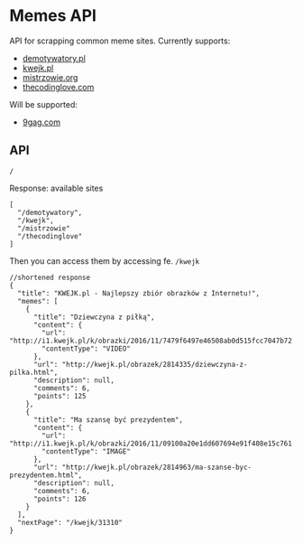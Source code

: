﻿# Memes API
API for scrapping common meme sites.
Currently supports:
* [demotywatory.pl](http://demotywatory.pl)
* [kwejk.pl](http://kwejk.pl)
* [mistrzowie.org](http://mistrzowie.org)
* [thecodinglove.com](http://thecodinglove.com)

Will be supported:
* [9gag.com](http://9gag.com)

## API
`/`

Response: available sites
```
[
  "/demotywatory",
  "/kwejk",
  "/mistrzowie"
  "/thecodinglove"
]
```

Then you can access them by accessing fe. `/kwejk`
```
//shortened response
{
  "title": "KWEJK.pl - Najlepszy zbiór obrazków z Internetu!",
  "memes": [
    {
      "title": "Dziewczyna z piłką",
      "content": {
        "url": "http://i1.kwejk.pl/k/obrazki/2016/11/7479f6497e46508ab0d515fcc7047b72.mp4",
        "contentType": "VIDEO"
      },
      "url": "http://kwejk.pl/obrazek/2814335/dziewczyna-z-pilka.html",
      "description": null,
      "comments": 6,
      "points": 125
    },
    {
      "title": "Ma szansę być prezydentem",
      "content": {
        "url": "http://i1.kwejk.pl/k/obrazki/2016/11/09100a20e1dd607694e91f408e15c761.jpg",
        "contentType": "IMAGE"
      },
      "url": "http://kwejk.pl/obrazek/2814963/ma-szanse-byc-prezydentem.html",
      "description": null,
      "comments": 6,
      "points": 126
    }
  ],
  "nextPage": "/kwejk/31310"
}
```